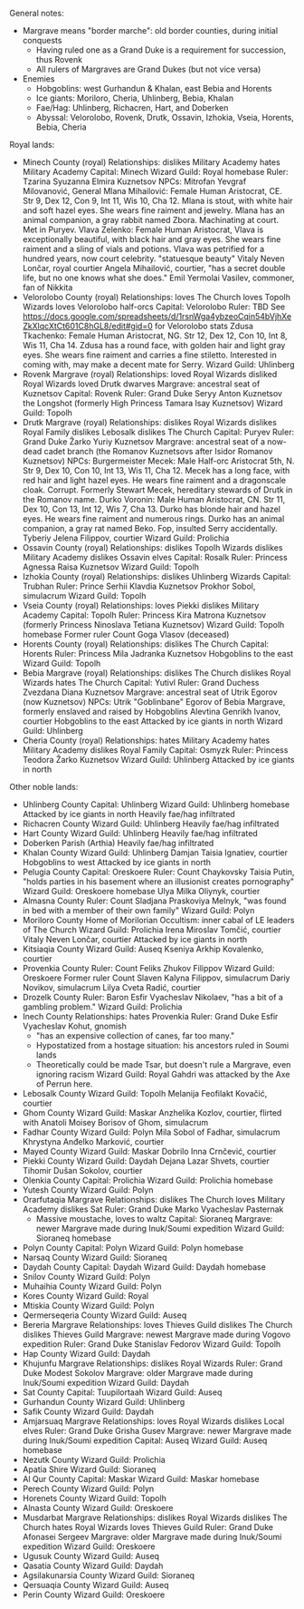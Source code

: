 General notes:
- Margrave means "border marche": old border counties, during initial conquests
  - Having ruled one as a Grand Duke is a requirement for succession, thus Rovenk
  - All rulers of Margraves are Grand Dukes (but not vice versa)
- Enemies
  - Hobgoblins: west Gurhandun & Khalan, east Bebia and Horents
  - Ice giants: Moriloro, Cheria, Uhlinberg, Bebia, Khalan
  - Fae/Hag: Uhlinberg, Richacren, Hart, and Doberken
  - Abyssal: Velorolobo, Rovenk, Drutk, Ossavin, Izhokia, Vseia, Horents, Bebia, Cheria



Royal lands:
- Minech County (royal)
  Relationships: dislikes Military Academy hates Military Academy
  Capital: Minech
  Wizard Guild: Royal homebase
  Ruler: Tzarina Syuzanna Elmira Kuznetsov
  NPCs:
    Mitrofan Yevgraf Milovanović, General
    Mlana Mihailović: Female Human Aristocrat, CE. Str 9, Dex 12, Con 9, Int 11, Wis 10, Cha 12. Mlana is stout, with white hair and soft hazel eyes. She wears fine raiment and jewelry. Mlana has an animal companion, a gray rabbit named Zbora. Machinating at court. Met in Puryev.
    Vlava Zelenko: Female Human Aristocrat, Vlava is exceptionally beautiful, with black hair and gray eyes. She wears fine raiment and a sling of vials and potions. Vlava was petrified for a hundred years, now court celebrity. "statuesque beauty"
    Vitaly Neven Lončar, royal courtier
    Angela Mihailović, courtier, "has a secret double life, but no one knows what she does."
    Emil Yermolai Vasilev, commoner, fan of Nikkita
- Velorolobo County (royal)
  Relationships: loves The Church loves Topolh Wizards loves Velorolobo half-orcs
  Capital: Velorolobo
  Ruler: TBD
  See https://docs.google.com/spreadsheets/d/1rsnWga4ybzeoCqin54bVjhXeZkXlqcXtCt601C8hGL8/edit#gid=0 for Velorolobo stats
  Zdusa Tkachenko: Female Human Aristocrat, NG. Str 12, Dex 12, Con 10, Int 8, Wis 11, Cha 14. Zdusa has a round face, with golden hair and light gray eyes. She wears fine raiment and carries a fine stiletto. Interested in coming with, may make a decent mate for Serry.
  Wizard Guild: Uhlinberg
- Rovenk Margrave (royal)
  Relationships: loved Royal Wizards disliked Royal Wizards loved Drutk dwarves
  Margrave: ancestral seat of Kuznetsov
  Capital: Rovenk
  Ruler: Grand Duke Seryy Anton Kuznetsov the Longshot (formerly High Princess Tamara Isay Kuznetsov)
  Wizard Guild: Topolh
- Drutk Margrave (royal)
  Relationships: dislikes Royal Wizards dislikes Royal Family dislikes Lebosalk dislikes The Church
  Capital: Puryev
  Ruler: Grand Duke Žarko Yuriy Kuznetsov
  Margrave: ancestral seat of a now-dead cadet branch (the Romanov Kuznetsovs after Isidor Romanov Kuznetsov)
  NPCs:
    Burgermeister Mecek: Male Half-orc Aristocrat 5th, N. Str 9, Dex 10, Con 10, Int 13, Wis 11, Cha 12. Mecek has a long face, with red hair and light hazel eyes. He wears fine raiment and a dragonscale cloak. Corrupt. Formerly Stewart Mecek, hereditary stewards of Drutk in the Romanov name.
    Durko Voronin: Male Human Aristocrat, CN. Str 11, Dex 10, Con 13, Int 12, Wis 7, Cha 13. Durko has blonde hair and hazel eyes. He wears fine raiment and numerous rings. Durko has an animal companion, a gray rat named Beko. Fop, insulted Serry accidentally.
    Tyberiy Jelena Filippov, courtier
  Wizard Guild: Prolichia
- Ossavin County (royal)
  Relationships: dislikes Topolh Wizards dislikes Military Academy dislikes Ossavin elves
  Capital: Rosalk
  Ruler: Princess Agnessa Raisa Kuznetsov
  Wizard Guild: Topolh
- Izhokia County (royal)
  Relationships: dislikes Uhlinberg Wizards
  Capital: Trubhan
  Ruler: Prince Serhii Klavdia Kuznetsov
  Prokhor Sobol, simulacrum
  Wizard Guild: Topolh
- Vseia County (royal)
  Relationships: loves Piekki dislikes Military Academy
  Capital: Topolh
  Ruler: Princess Kira Matrona Kuznetsov (formerly Princess Ninoslava Tetiana Kuznetsov)
  Wizard Guild: Topolh homebase
  Former ruler Count Goga Vlasov (deceased)
- Horents County (royal)
  Relationships: dislikes The Church
  Capital: Horents
  Ruler: Princess Mila Jadranka Kuznetsov
  Hobgoblins to the east
  Wizard Guild: Topolh
- Bebia Margrave (royal)
  Relationships: dislikes The Church dislikes Royal Wizards hates The Church
  Capital: Yutivl
  Ruler: Grand Duchess Zvezdana Diana Kuznetsov
  Margrave: ancestral seat of Utrik Egorov (now Kuznetsov)
  NPCs:
    Utrik "Goblinbane" Egorov of Bebia Margrave, formerly enslaved and raised by Hobgoblins
    Alevtina Genrikh Ivanov, courtier
  Hobgoblins to the east
  Attacked by ice giants in north
  Wizard Guild: Uhlinberg
- Cheria County (royal)
  Relationships: hates Military Academy hates Military Academy dislikes Royal Family
  Capital: Osmyzk
  Ruler: Princess Teodora Žarko Kuznetsov
  Wizard Guild: Uhlinberg
  Attacked by ice giants in north

Other noble lands:
- Uhlinberg County
  Capital: Uhlinberg
  Wizard Guild: Uhlinberg homebase
  Attacked by ice giants in north
  Heavily fae/hag infiltrated
- Richacren County
  Wizard Guild: Uhlinberg
  Heavily fae/hag infiltrated
- Hart County
  Wizard Guild: Uhlinberg
  Heavily fae/hag infiltrated
- Doberken Parish (Arthia)
  Heavily fae/hag infiltrated
- Khalan County
  Wizard Guild: Uhlinberg
  Damjan Taisia Ignatiev, courtier
  Hobgoblins to west
  Attacked by ice giants in north
- Pelugia County
  Capital: Oreskoere
  Ruler: Count Chaykovsky Taisia Putin, "holds parties in his basement where an illusionist creates pornography"
  Wizard Guild: Oreskoere homebase
  Ulya Milka Oliynyk, courtier
- Almasna County
  Ruler: Count Sladjana Praskoviya Melnyk, "was found in bed with a member of their own family"
  Wizard Guild: Polyn
- Moriloro County
  Home of Morilorian Occultism: inner cabal of LE leaders of The Church
  Wizard Guild: Prolichia
  Irena Miroslav Tomčić, courtier
  Vitaly Neven Lončar, courtier
  Attacked by ice giants in north
- Kitsiaqia County
  Wizard Guild: Auseq
  Kseniya Arkhip Kovalenko, courtier
- Provenkia County
  Ruler: Count Feliks Zhukov Filippov
  Wizard Guild: Oreskoere
  Former ruler Count Slaven Kalyna Filippov, simulacrum
  Dariy Novikov, simulacrum
  Lilya Cveta Radić, courtier
- Drozelk County
  Ruler: Baron Esfir Vyacheslav Nikolaev, "has a bit of a gambling problem."
  Wizard Guild: Prolichia
- Inech County
  Relationships: hates Provenkia
  Ruler: Grand Duke Esfir Vyacheslav Kohut, gnomish 
  - "has an expensive collection of canes, far too many."
  - Hypostatized from a hostage situation: his ancestors ruled in Soumi lands
  - Theoretically could be made Tsar, but doesn't rule a Margrave, even ignoring racism
  Wizard Guild: Royal
  Gahdri was attacked by the Axe of Perrun here.
- Lebosalk County
  Wizard Guild: Topolh
  Melanija Feofilakt Kovačić, courtier
- Ghom County
  Wizard Guild: Maskar
  Anzhelika Kozlov, courtier, flirted with Anatoli
  Moisey Borisov of Ghom, simulacrum
- Fadhar County
  Wizard Guild: Polyn
  Mila Sobol of Fadhar, simulacrum
  Khrystyna Anđelko Marković, courtier
- Mayed County
  Wizard Guild: Maskar
  Dobrilo Inna Crnčević, courtier
- Piekki County
  Wizard Guild: Daydah
  Dejana Lazar Shvets, courtier
  Tihomir Dušan Sokolov, courtier
- Olenkia County
  Capital: Prolichia
  Wizard Guild: Prolichia homebase
- Yutesh County
  Wizard Guild: Polyn
- Orarfutaqia Margrave
  Relationships: dislikes The Church loves Military Academy dislikes Sat
  Ruler: Grand Duke Marko Vyacheslav Pasternak
  - Massive moustache, loves to waltz
  Capital: Sioraneq
  Margrave: newer Margrave made during Inuk/Soumi expedition
  Wizard Guild: Sioraneq homebase
- Polyn County
  Capital: Polyn
  Wizard Guild: Polyn homebase
- Narsaq County
  Wizard Guild: Sioraneq
- Daydah County
  Capital: Daydah
  Wizard Guild: Daydah homebase
- Snilov County
  Wizard Guild: Polyn
- Muhaihia County
  Wizard Guild: Polyn
- Kores County
  Wizard Guild: Royal
- Mtiskia County
  Wizard Guild: Polyn
- Qermerseqeria County
  Wizard Guild: Auseq
- Bereria Margrave
  Relationships: loves Thieves Guild dislikes The Church dislikes Thieves Guild
  Margrave: newest Margrave made during Vogovo expedition
  Ruler: Grand Duke Stanislav Fedorov
  Wizard Guild: Topolh
- Hap County
  Wizard Guild: Daydah
- Khujunfu Margrave
  Relationships: dislikes Royal Wizards
  Ruler: Grand Duke Modest Sokolov
  Margrave: older Margrave made during Inuk/Soumi expedition
  Wizard Guild: Daydah
- Sat County
  Capital: Tuupilortaah
  Wizard Guild: Auseq
- Gurhandun County
  Wizard Guild: Uhlinberg
- Safik County
  Wizard Guild: Daydah
- Amjarsuaq Margrave
  Relationships: loves Royal Wizards dislikes Local elves
  Ruler: Grand Duke Grisha Gusev
  Margrave: newer Margrave made during Inuk/Soumi expedition
  Capital: Auseq
  Wizard Guild: Auseq homebase
- Nezutk County
  Wizard Guild: Prolichia
- Apatia Shire
  Wizard Guild: Sioraneq
- Al Qur County
  Capital: Maskar
  Wizard Guild: Maskar homebase
- Perech County
  Wizard Guild: Polyn
- Horenets County
  Wizard Guild: Topolh
- Alnasta County
  Wizard Guild: Oreskoere
- Musdarbat Margrave
  Relationships: dislikes Royal Wizards dislikes The Church hates Royal Wizards loves Thieves Guild
  Ruler: Grand Duke Afonasei Sergeev
  Margrave: older Margrave made during Inuk/Soumi expedition
  Wizard Guild: Oreskoere
- Ugusuk County
  Wizard Guild: Auseq
- Qasatia County
  Wizard Guild: Daydah
- Agsilakunarsia County
  Wizard Guild: Sioraneq
- Qersuaqia County
  Wizard Guild: Auseq
- Perin County
  Wizard Guild: Oreskoere
 
